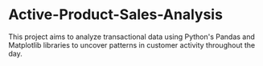 # Active-Product-Sales-Analysis
This project aims to analyze transactional data using Python's Pandas and Matplotlib libraries to uncover patterns in customer activity throughout the day. 
